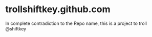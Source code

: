 trollshiftkey.github.com
========================

In complete contradiction to the Repo name, this is a project to troll @shiftkey
